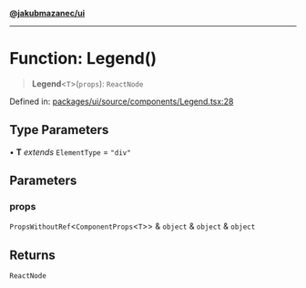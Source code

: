 [**@jakubmazanec/ui**](../README.md)

---

# Function: Legend()

> **Legend**\<`T`\>(`props`): `ReactNode`

Defined in:
[packages/ui/source/components/Legend.tsx:28](https://github.com/jakubmazanec/tools/blob/adfe44f908094c1d1cdf19837842b33066bbd9d7/packages/ui/source/components/Legend.tsx#L28)

## Type Parameters

• **T** _extends_ `ElementType` = `"div"`

## Parameters

### props

`PropsWithoutRef`\<`ComponentProps`\<`T`\>\> & `object` & `object` & `object`

## Returns

`ReactNode`
